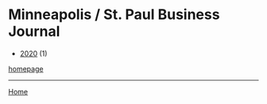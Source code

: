 # Minneapolis / St. Paul Business Journal

  * [2020](./minneapolis-st-paul-business-journal-2020.md) (1)

[homepage](https://www.bizjournals.com/twincities/)

----

[Home](../index.md)
